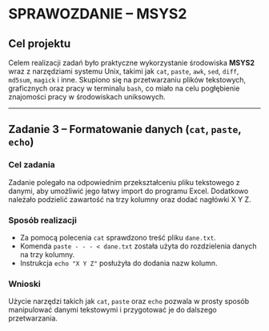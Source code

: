 # SPRAWOZDANIE – MSYS2

## Cel projektu

Celem realizacji zadań było praktyczne wykorzystanie środowiska **MSYS2** wraz z narzędziami systemu Unix, takimi jak `cat`, `paste`, `awk`, `sed`, `diff`, `md5sum`, `magick` i inne. Skupiono się na przetwarzaniu plików tekstowych, graficznych oraz pracy w terminalu `bash`, co miało na celu pogłębienie znajomości pracy w środowiskach uniksowych.

---

## Zadanie 3 – Formatowanie danych (`cat`, `paste`, `echo`)

### Cel zadania

Zadanie polegało na odpowiednim przekształceniu pliku tekstowego z danymi, aby umożliwić jego łatwy import do programu Excel. Dodatkowo należało podzielić zawartość na trzy kolumny oraz dodać nagłówki X Y Z.

### Sposób realizacji

- Za pomocą polecenia `cat` sprawdzono treść pliku `dane.txt`.
- Komenda `paste - - - < dane.txt` została użyta do rozdzielenia danych na trzy kolumny.
- Instrukcja `echo "X Y Z"` posłużyła do dodania nazw kolumn.

### Wnioski

Użycie narzędzi takich jak `cat`, `paste` oraz `echo` pozwala w prosty sposób manipulować danymi tekstowymi i przygotować je do dalszego przetwarzania.

